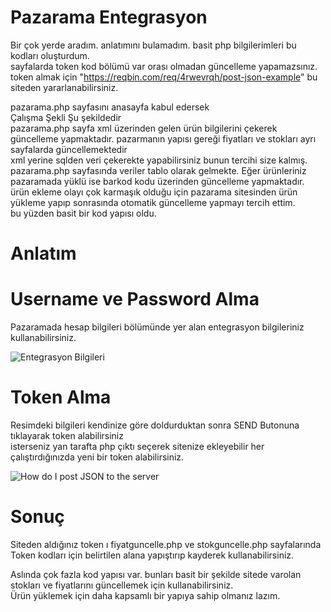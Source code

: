 # Pazarama Entegrasyon

Bir çok yerde aradım. anlatımını bulamadım. basit php bilgilerimleri bu kodları oluşturdum.</br>
sayfalarda token kod bölümü var orası olmadan güncelleme yapamazsınız.</br>
token almak için "https://reqbin.com/req/4rwevrqh/post-json-example" bu siteden yararlanabilirsiniz.</br>

pazarama.php sayfasını anasayfa kabul edersek</br>
Çalışma Şekli Şu şekildedir</br>
pazarama.php sayfa xml üzerinden gelen ürün bilgilerini çekerek güncelleme yapmaktadır. pazarmanın yapısı gereği fiyatları ve stokları ayrı sayfalarda güncellemektedir</br>
xml yerine sqlden veri çekerekte yapabilirsiniz bunun tercihi size kalmış.</br>
pazarama.php sayfasında veriler tablo olarak gelmekte. Eğer ürünleriniz pazaramada yüklü ise barkod kodu üzerinden güncelleme yapmaktadır.
ürün ekleme olayı çok karmaşık olduğu için pazarama sitesinden ürün yükleme yapıp sonrasında otomatik güncelleme yapmayı tercih ettim.</br>
bu yüzden basit bir kod yapısı oldu.

# Anlatım

# Username ve Password Alma 
Pazaramada hesap bilgileri bölümünde yer alan entegrasyon bilgileriniz kullanabilirsiniz.</br>

![Entegrasyon Bilgileri](https://user-images.githubusercontent.com/27200160/152976825-eef3b0d4-66a7-49d5-b00c-e2123e6664f0.jpg)

# Token Alma
Resimdeki bilgileri kendinize göre doldurduktan sonra SEND Butonuna tıklayarak token alabilirsiniz</br>
isterseniz yan tarafta php çıktı seçerek sitenize ekleyebilir her çalıştırdığınızda yeni bir token alabilirsiniz.</br>

![How do I post JSON to the server ](https://user-images.githubusercontent.com/27200160/152977294-f7de6f27-b1e3-4105-8f6e-e5991e09f3dd.png)

# Sonuç
Siteden aldığınız token ı fiyatguncelle.php ve stokguncelle.php sayfalarında Token kodları için belirtilen alana yapıştırıp kayderek kullanabilirsiniz.</br>

Aslında çok fazla kod yapısı var. bunları basit bir şekilde sitede varolan stokları ve fiyatlarını güncellemek için kullanabilirsiniz.</br>
Ürün yüklemek için daha kapsamlı bir yapıya sahip olmanız lazım.</br>
